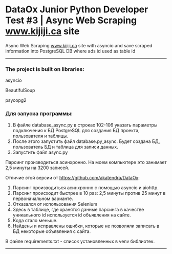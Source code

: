 # DataOx Junior Python Developer Test #3 | Async Web Scraping www.kijiji.ca site #
Async Web Scraping www.kijiji.ca site with asyncio and save scraped information into PostgreSQL DB where ads id used as table id
***
### The project is built on libraries: ###
asyncio

BeautifulSoup

psycopg2


### Для запуска программы: ###
1. В файле database_async.py в строках 102-106 указать параметры подключения к БД PostgreSQL для создания БД проекта, пользователя и таблицы.
2. После этого запустить файл database.py_async. Будет создана БД, пользователь БД и таблица для записи данных.
3. Запустить файл async.py

Парсинг производиться асинхронно. На моем компьютере это занимает 2,5 минуты на 3200 записей. 

Отличие этой версии от https://github.com/akatendra/DataOx:
1. Парсинг производиться асинхронно с помощью asyncio и aiohttp.
2. Парсинг происходит быстрее в 10 раз: 2,5 минуты против 25 минут в первоначальном варианте.
3. Отказался от использования Selenium
4. Здесь в таблице, где хранятся данные парсинга в качестве уникального id используется id объявления на сайте.
5. Кода стало меньше.
6. Найдены и исправлены ошибки, которые не позволяли записать в БД некоторые объявления с сайта.

В файле requirements.txt - список установленных в venv библиотек.
***
